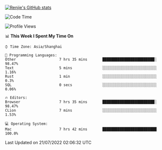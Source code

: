 [![Renjie's GitHub stats](https://github-readme-stats.vercel.app/api?username=liurenjie1024&show_icons=true&theme=chartreuse-dark)](https://github.com/anuraghazra/github-readme-stats)

<!--START_SECTION:waka-->
![Code Time](http://img.shields.io/badge/Code%20Time-78%20hrs%2014%20mins-blue)

![Profile Views](http://img.shields.io/badge/Profile%20Views-39-blue)

📊 **This Week I Spent My Time On** 

```text
⌚︎ Time Zone: Asia/Shanghai

💬 Programming Languages: 
Other                    7 hrs 35 mins       ████████████████████████░   98.47% 
Text                     5 mins              ░░░░░░░░░░░░░░░░░░░░░░░░░   1.16% 
Rust                     1 min               ░░░░░░░░░░░░░░░░░░░░░░░░░   0.3% 
SQL                      0 secs              ░░░░░░░░░░░░░░░░░░░░░░░░░   0.06%

🔥 Editors: 
Browser                  7 hrs 35 mins       ████████████████████████░   98.47% 
CLion                    7 mins              ░░░░░░░░░░░░░░░░░░░░░░░░░   1.53%

💻 Operating System: 
Mac                      7 hrs 42 mins       █████████████████████████   100.0%

```


 Last Updated on 21/07/2022 02:06:32 UTC
<!--END_SECTION:waka-->

